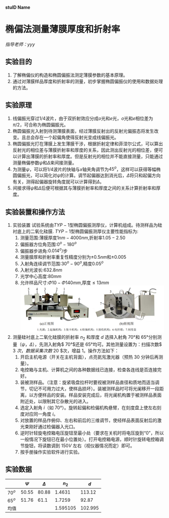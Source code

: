 **stuID Name**

# 椭偏法测量薄膜厚度和折射率
*指导老师：yyy*
## 实验目的

1. 了解椭偏仪的构造和椭圆偏振法测定薄膜参数的基本原理。
2. 通过对薄膜样品厚度和折射率的测量，初步掌握椭圆偏振仪的使用和数据处理的方法。

## 实验原理

1. 线偏振光穿过$1/4$波片，由于双折射效应分成$o$光和$e$光，$o$光和$e$相位差为$\pi/2$，可合称为椭圆偏振光。
2. 椭圆偏振光入射到待测薄膜表面，经过薄膜反射出的反射光偏振态将发生改变。且总会存在一个起偏角使得反射光变成线偏振光。
3. 椭圆偏振光打在薄膜上发生薄膜干涉，根据折射定律和菲涅尔公式，可以算出反射光的相位差与薄膜折射率和厚度的关系，因此测出反射光的相位差，便可以计算出薄膜的折射率和厚度。但是反射光的相位并不能直接测量，只能通过测量椭偏参数$ψ$和$\Delta$来间接测量。
4. 为测量$ψ$，可以将$1/4$波片的快轴与$x$轴夹角调节为$45^o$，这样可以获得等幅椭圆偏振光，可以简化对$ψ$的计算。调节起偏器达到消光后，$\Delta$将只和起偏方向有关，测得起偏器旋转角度就可以计算得到$\Delta$。
5. 间接求得$ψ$和$\Delta$后便可根据其与薄膜折射率和厚度之间的关系计算折射率和厚度。

## 实验装置和操作方法
1. 实验装置
   试验系统由$TYP-1$型椭圆偏振测厚仪，计算机组成。待测样品为硅衬底上的二氧化硅膜.
   $TYP-1$型椭圆偏振测厚仪主要性能指标为:
   1. 测量范围:薄膜厚度$1nm-4000nm$,折射率$1.05-2.50$
   2. 偏振器方位角范围:$0^o-180^o$
   3. 偏振器步进角:$0.014^o$/步
   4. 测量膜厚和折射率重复性精度分别为$\pm0.5nm$和$\pm0.005$
   5. 入射角连续调节范围:$30^o-90^o$,精度$0.05^o$
   6. 入射光波长:$632.8nm$
   7. 光学中心高度:$80mm$
   8. 允许样品尺寸:$\Phi10-\Phi140mm$,厚度$\leq13mm$
   ![](2.png)
2. 测量硅衬底上二氧化硅膜的折射率 $n_2$ 和厚度 $d$
   选择入射角 $70°$和 $65°$分别测量$（ψ，Δ）$，先测入射角$ 70°$还是 $65°$均可。其他测量设置为：扫描次数$ 3 $次，数据采集次数$ 20 $次，增益 $1$。操作方法如下：
   1. 开启主机电源（开关在主机背面），点亮氦氖激光器（预热 $30$ 分钟后再测量）。
   2. 电控箱与主机、计算机之间的各种数据线已连接，检查各连线是否连接完好。
   3. 装被测样品。（注意：旋紧吸盘拉杆时要视被测样品直径和质地而适当调节，切记不可用力过大，使样品损坏）。装被测样品时可将光阑移开一段距离，以方便样品的安装。样品安装完成后，将光阑机构置于被测样品表面附近处，以限制其它杂散光的进入。
   4. 选定入射角 $i$（如 $70°$）。旋转起偏和检偏机构悬臂，在刻度盘上使左右刻度对应同一角度 $i$。
   5. 对放置的样品作俯仰、左右和前后的三维调节，使经样品表面反射后的激光束刚好通过检偏器入光口。
   6. 逆时针轻旋电控箱电压旋钮至最小处（要求在关机时将电压旋到“0”，所以一般情况下旋钮已在最小位置处）。打开电控箱电源，顺时针旋转电控箱调节旋钮，将读数调到 $150V$ 左右（视仪器情况而定）即可。
   7. 按手册操作实验软件进行实验。
   
## 实验数据

|        | $\Psi$  | $\Delta$ | $n_2$      | $d$       |
| ------ | ------- | -------- | ---------- | --------- |
| $70^o$ | $50.55$ | $80.88$  | $1.4631$   | $113.12$  |
| $65^o$ | $51.76$ | $61.1$   | $1.7259$   | $92.87$   |
| 均值   |         |          | $1.595105$ | $102.995$ |